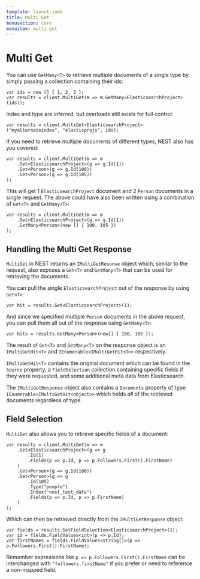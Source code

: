 ```yaml
---
template: layout.jade
title: Multi Get
menusection: core
menuitem: multi-get
---
```



# Multi Get

You can use `GetMany<T>` to retrieve multiple documents of a single type by simply passing a collection containing their ids:

	var ids = new [] { 1, 2, 3 };
	var results = client.MultiGet(m => m.GetMany<ElasticsearchProject>(ids));

Index and type are inferred, but overloads still exists for full control:

	var results = client.MultiGet<ElasticsearchProject>("myalternateindex", "elasticprojs", ids);

If you need to retrieve multiple documents of different types, NEST also has you covered:

	var results = client.MultiGet(m => m
		.Get<ElasticsearchProject>(g => g.Id(1))
		.Get<Person>(g => g.Id(100))
		.Get<Person>(g => g.Id(105))
	);

This will get 1 `ElasticsearchProject` document and 2 `Person` documents in a single request.  The above could have also been written using a combination of `Get<T>` and `GetMany<T>`:

	var results = client.MultiGet(m => m
		.Get<ElasticsearchProject>(g => g.Id(1))
		.GetMany<Person>(new [] { 100, 105 })
	);

## Handling the Multi Get Response

`MultiGet` in NEST returns an `IMultiGetResonse` object which, similar to the request, also exposes a `Get<T>` and `GetMany<T>` that can be used for retrieving the documents.

You can pull the single `ElasticsearchProject` out of the response by using `Get<T>`:

	var hit = results.Get<ElasticsearchProject>(1);

And since we specified multiple `Person` documents in the above request, you can pull them all out of the response using `GetMany<T>`:

	var hits = results.GetMany<Person>(new[] { 100, 105 });

The result of `Get<T>` and `GetMany<T>` on the response object is an `IMultiGetHit<T>` and `IEnumerable<IMultiGetHit<T>>` respectively.

`IMultiGetHit<T>` contains the original document which can be found in the `Source` property, a `FieldSelection` collection containing specific fields if they were requested, and some additional meta data from Elasticsearch.

The `IMultiGetResponse` object also contains a `Documents` property of type `IEnumerable<IMultiGetHit<object>>` which holds *all* of the retrieved documents regardless of type.

## Field Selection

`MultiGet` also allows you to retrieve specific fields of a document:

	var results = client.MultiGet(m => m
		.Get<ElasticsearchProject>(g => g
			.Id(1)
			.Fields(p => p.Id, p => p.Followers.First().FirstName)
		)
		.Get<Person>(g => g.Id(100))
		.Get<Person>(g => g
			.Id(105)
			.Type("people")
			.Index("nest_test_data")
			.Fields(p => p.Id, p => p.FirstName)
		)
	);

Which can then be retrieved directly from the `IMultiGetResponse` object:

	var fields = results.GetFieldSelection<ElasticsearchProject>(1);
	var id = fields.FieldValues<int>(p => p.Id);
	var firstNames = fields.FieldValues<string[]>(p => p.Followers.First().FirstName);

Remember expressions like `p => p.Followers.First().FirstName` can be interchanged with `"followers.firstName"` if you prefer or need to reference a non-mapped field.

